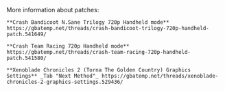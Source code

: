 More information about patches:

`**Crash Bandicoot N.Sane Trilogy 720p Handheld mode**
https://gbatemp.net/threads/crash-bandicoot-trilogy-720p-handheld-patch.541649/`

`**Crash Team Racing 720p Handheld mode**
https://gbatemp.net/threads/crash-team-racing-720p-handheld-patch.541580/`

`**Xenoblade Chronicles 2 (Torna The Golden Country) Graphics Settings**
_Tab "Next Method"_
https://gbatemp.net/threads/xenoblade-chronicles-2-graphics-settings.529436/`
